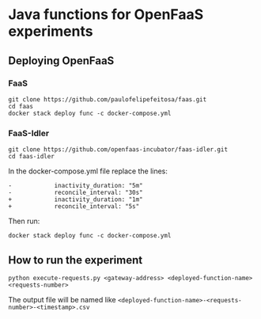 # Java functions for OpenFaaS experiments

## Deploying OpenFaaS

### FaaS

```
git clone https://github.com/paulofelipefeitosa/faas.git
cd faas
docker stack deploy func -c docker-compose.yml
```

### FaaS-Idler

```
git clone https://github.com/openfaas-incubator/faas-idler.git
cd faas-idler
```

In the docker-compose.yml file replace the lines:
```
-            inactivity_duration: "5m"
-            reconcile_interval: "30s"
+            inactivity_duration: "1m"
+            reconcile_interval: "5s"
```

Then run:
```
docker stack deploy func -c docker-compose.yml
```

## How to run the experiment

```
python execute-requests.py <gateway-address> <deployed-function-name> <requests-number>
```

The output file will be named like `<deployed-function-name>-<requests-number>-<timestamp>.csv`